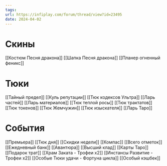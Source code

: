```yaml
---
tags: 
url: https://infiplay.com/forum/thread/view?id=23495
date: 2024-04-02
---
```

# Скины
[[Костюм Песня дракона]]
[[Шапка Песня дракона]]
[[Планер огненный феникс]]


# Тюки
[[Тайный предел]]
[[Куль репутации]]
[[Тюк кодексов Ультра]]
[[Ларь частей]]
[[Ларь материалов]]
[[Тюк теплой росы]]
[[Тюк трактатов]]
[[Тюк токенов]]
[[Тюк Жемчужин]]
[[Тюк изыскателя]]
[[Ларь Таро]]


# События
[[Премьера]]
[[Тюк дня]]
[[Скидки недели]]
[[Компас]]
[[Всего отметок]]
[[Ежедневный банк]]
[[Авантюра]]
[[Высший клад]]
[[Карты Таро]]
[[Подарок трат]]
[[Храм Заката - Трофеи х2]]
[[Инстансы Развитие - Трофеи х2]]
[[Особые Тюки удачи - Фортуна цикла]]
[[Особый кэшбек]]


